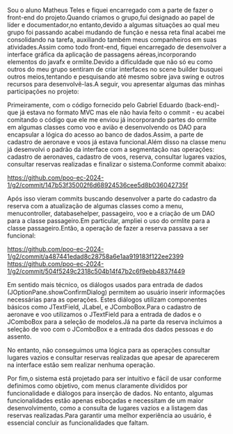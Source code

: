 Sou o aluno Matheus Teles e fiquei encarregado com a parte de fazer o front-end do projeto.Quando criamos o grupo,fui designado ao papel de líder e documentador,no entanto,devido a algumas situações ao qual meu grupo foi passando acabei mudando de função e nessa reta final acabei me consolidando na tarefa, auxiliando também meus companheiros em suas atividades.Assim como todo front-end, fiquei encarregado de desenvolver a interface gráfica da aplicação de passagens aéreas,incorporando elementos do javafx e ormlite.Devido a dificuldade que não só eu como outros do meu grupo sentiram de criar interfaces no scene builder busquei outros meios,tentando e pesquisando até mesmo sobre java swing e outros recursos para desenvolvê-las.A seguir, vou apresentar algumas das minhas participações no projeto:

Primeiramente, com o código fornecido pelo Gabriel Eduardo (back-end)- que já estava no formato MVC mas ele não havia feito o commit - eu acabei comitando o código que ele me enviou já incorporando partes do ormlite em algumas classes como voo e avião e desenvolvendo os DAO para encapsular a lógica do acesso ao banco de dados.Assim, a parte de cadastro de aeronave e voos já estava funcional.Além disso na classe menu já desenvolvi o padrão da interface com a segmentação nas operações: cadastro de aeronaves, cadastro de voos, reserva, consultar lugares vazios, consultar reservas realizadas e finalizar o sistema.Conforme commit abaixo:

https://github.com/poo-ec-2024-1/g2/commit/147b53f35002f6d68924536cee5d8b036042735f

Após isso vieram commits buscando desenvolver a parte do cadastro da reserva com a atualização de algumas classes como a menu, menucontroller, databasehelper, passageiro, voo e a criação de um DAO para a classe passageiro.Em particular, ampliei o uso do ormlite para a classe passageiro.Então, a operação de fazer a reserva passava a ser funcional:

https://github.com/poo-ec-2024-1/g2/commit/a487441edad8c28758a6e1aa919183f122ee2399
https://github.com/poo-ec-2024-1/g2/commit/504f5249c2318c504b14f47b2c6f9ebb4837f449

Em sentido mais técnico, os diálogos usados para entrada de dados (JOptionPane.showConfirmDialog) permitem ao usuário inserir informações necessárias para as operações. Estes diálogos utilizam componentes básicos como JTextField, JLabel, e JComboBox.Para o cadastro de aeronave e voo utilizamos o JTextField para a entrada de dados e o JComboBox para a seleção de modelos.Já na parte da reserva incluimos a seleção de voo com o JComboBox e a entrada dos dados pessoas e do assento.

No entanto, não conseguimos uma lógica para as operações consultar lugares vazios e consultar reservas realizadas que apesar de aparecerem na interface estão sem realizar nenhuma operação.


Por fim,o sistema está projetado para ser intuitivo e fácil de usar conforme definimos como objetivo, com menus claramente divididos por funcionalidade e diálogos para inserção de dados. No entanto, algumas funcionalidades estão apenas esboçadas e necessitam de um maior desenvolvimento, como a consulta de lugares vazios e a listagem das reservas realizadas.Para garantir uma melhor experiência ao usuário, é essencial concluir as funcionalidades que faltam.
